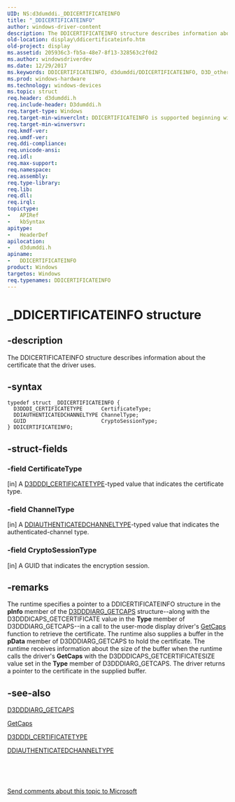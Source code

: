 ```yaml
---
UID: NS:d3dumddi._DDICERTIFICATEINFO
title: "_DDICERTIFICATEINFO"
author: windows-driver-content
description: The DDICERTIFICATEINFO structure describes information about the certificate that the driver uses.
old-location: display\ddicertificateinfo.htm
old-project: display
ms.assetid: 205936c3-fb5a-48e7-8f13-328563c2f0d2
ms.author: windowsdriverdev
ms.date: 12/29/2017
ms.keywords: DDICERTIFICATEINFO, d3dumddi/DDICERTIFICATEINFO, D3D_other_Structs_99ca6ef3-fba8-4f57-b0bf-16be3c4f8a77.xml, _DDICERTIFICATEINFO, display.ddicertificateinfo, DDICERTIFICATEINFO structure [Display Devices]
ms.prod: windows-hardware
ms.technology: windows-devices
ms.topic: struct
req.header: d3dumddi.h
req.include-header: D3dumddi.h
req.target-type: Windows
req.target-min-winverclnt: DDICERTIFICATEINFO is supported beginning with the Windows 7 operating system.
req.target-min-winversvr: 
req.kmdf-ver: 
req.umdf-ver: 
req.ddi-compliance: 
req.unicode-ansi: 
req.idl: 
req.max-support: 
req.namespace: 
req.assembly: 
req.type-library: 
req.lib: 
req.dll: 
req.irql: 
topictype:
-	APIRef
-	kbSyntax
apitype:
-	HeaderDef
apilocation:
-	d3dumddi.h
apiname:
-	DDICERTIFICATEINFO
product: Windows
targetos: Windows
req.typenames: DDICERTIFICATEINFO
---
```


# _DDICERTIFICATEINFO structure


## -description


The DDICERTIFICATEINFO structure describes information about the certificate that the driver uses. 


## -syntax


````
typedef struct _DDICERTIFICATEINFO {
  D3DDDI_CERTIFICATETYPE      CertificateType;
  DDIAUTHENTICATEDCHANNELTYPE ChannelType;
  GUID                        CryptoSessionType;
} DDICERTIFICATEINFO;
````


## -struct-fields




### -field CertificateType

[in] A <a href="..\d3dumddi\ne-d3dumddi-_d3dddi_certificatetype.md">D3DDDI_CERTIFICATETYPE</a>-typed value that indicates the certificate type.


### -field ChannelType

[in] A <a href="..\d3dumddi\ne-d3dumddi-_ddiauthenticatedchanneltype.md">DDIAUTHENTICATEDCHANNELTYPE</a>-typed value that indicates the authenticated-channel type. 


### -field CryptoSessionType

[in] A GUID that indicates the encryption session. 


## -remarks


The runtime specifies a pointer to a DDICERTIFICATEINFO structure in the <b>pInfo</b> member of the <a href="..\d3dumddi\ns-d3dumddi-_d3dddiarg_getcaps.md">D3DDDIARG_GETCAPS</a> structure--along with the D3DDDICAPS_GETCERTIFICATE value in the <b>Type</b> member of D3DDDIARG_GETCAPS--in a call to the user-mode display driver's <a href="..\d3dumddi\nc-d3dumddi-pfnd3dddi_getcaps.md">GetCaps</a> function to retrieve the certificate. The runtime also supplies a buffer in the <b>pData</b> member of D3DDDIARG_GETCAPS to hold the certificate. The runtime receives information about the size of the buffer when the runtime calls the driver's <b>GetCaps</b> with the D3DDDICAPS_GETCERTIFICATESIZE value set in the <b>Type</b> member of D3DDDIARG_GETCAPS. The driver returns a pointer to the certificate in the supplied buffer. 



## -see-also

<a href="..\d3dumddi\ns-d3dumddi-_d3dddiarg_getcaps.md">D3DDDIARG_GETCAPS</a>

<a href="..\d3dumddi\nc-d3dumddi-pfnd3dddi_getcaps.md">GetCaps</a>

<a href="..\d3dumddi\ne-d3dumddi-_d3dddi_certificatetype.md">D3DDDI_CERTIFICATETYPE</a>

<a href="..\d3dumddi\ne-d3dumddi-_ddiauthenticatedchanneltype.md">DDIAUTHENTICATEDCHANNELTYPE</a>

 

 

<a href="mailto:wsddocfb@microsoft.com?subject=Documentation%20feedback [display\display]:%20DDICERTIFICATEINFO structure%20 RELEASE:%20(12/29/2017)&amp;body=%0A%0APRIVACY STATEMENT%0A%0AWe use your feedback to improve the documentation. We don't use your email address for any other purpose, and we'll remove your email address from our system after the issue that you're reporting is fixed. While we're working to fix this issue, we might send you an email message to ask for more info. Later, we might also send you an email message to let you know that we've addressed your feedback.%0A%0AFor more info about Microsoft's privacy policy, see http://privacy.microsoft.com/en-us/default.aspx." title="Send comments about this topic to Microsoft">Send comments about this topic to Microsoft</a>

